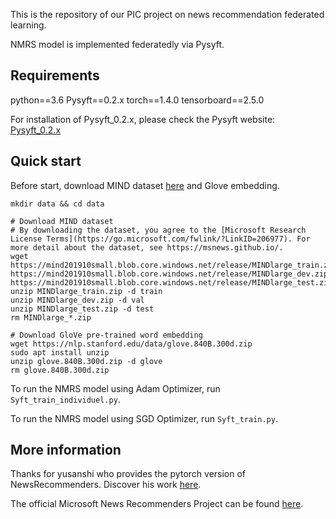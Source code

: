 This is the repository of our PIC project on news recommendation federated learning.

NMRS model is implemented federatedly via Pysyft.

## Requirements
python==3.6
Pysyft==0.2.x
torch==1.4.0
tensorboard==2.5.0

For installation of Pysyft_0.2.x, please check the Pysyft website: [Pysyft_0.2.x](https://github.com/OpenMined/PySyft/tree/syft_0.2.x)

## Quick start
Before start, download MIND dataset [here](https://msnews.github.io/#getting-start) and Glove embedding.
```
mkdir data && cd data

# Download MIND dataset
# By downloading the dataset, you agree to the [Microsoft Research License Terms](https://go.microsoft.com/fwlink/?LinkID=206977). For more detail about the dataset, see https://msnews.github.io/.
wget https://mind201910small.blob.core.windows.net/release/MINDlarge_train.zip https://mind201910small.blob.core.windows.net/release/MINDlarge_dev.zip https://mind201910small.blob.core.windows.net/release/MINDlarge_test.zip
unzip MINDlarge_train.zip -d train
unzip MINDlarge_dev.zip -d val
unzip MINDlarge_test.zip -d test
rm MINDlarge_*.zip

# Download GloVe pre-trained word embedding
wget https://nlp.stanford.edu/data/glove.840B.300d.zip
sudo apt install unzip
unzip glove.840B.300d.zip -d glove
rm glove.840B.300d.zip
```

To run the NMRS model using Adam Optimizer, run `Syft_train_individuel.py`.

To run the NMRS model using SGD Optimizer, run `Syft_train.py`.

## More information

Thanks for yusanshi who provides the pytorch version of NewsRecommenders. Discover his work [here](https://github.com/yusanshi/NewsRecommendation).

The official Microsoft News Recommenders Project can be found [here](https://github.com/microsoft/recommenders).